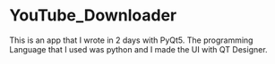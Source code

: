 # YouTube_Downloader
This is an app that I wrote in 2 days with PyQt5.
The programming Language that I used was python and I made the UI with QT Designer.
